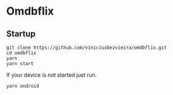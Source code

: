 # Omdbflix

## Startup
```
git clone https://github.com/viniciusbezvieira/omdbflix.git
cd omdbflix
yarn
yarn start
```
If your device is not started just run.
```
yarn android
```
